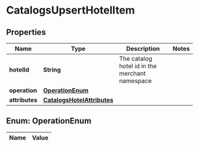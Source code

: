 

# CatalogsUpsertHotelItem

## Properties

Name | Type | Description | Notes
------------ | ------------- | ------------- | -------------
**hotelId** | **String** | The catalog hotel id in the merchant namespace | 
**operation** | [**OperationEnum**](#OperationEnum) |  | 
**attributes** | [**CatalogsHotelAttributes**](CatalogsHotelAttributes.md) |  | 


## Enum: OperationEnum

Name | Value
---- | -----




